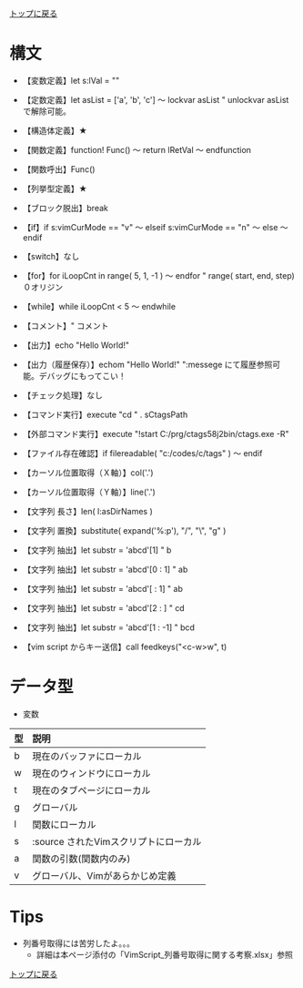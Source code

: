 [トップに戻る](../index.md)

# 構文
- 【変数定義】let s:lVal = ""
- 【定数定義】let asList = ['a', 'b', 'c'] ～ lockvar asList " unlockvar asList で解除可能。
- 【構造体定義】★
- 【関数定義】function! Func() ～ return lRetVal ～ endfunction
- 【関数呼出】Func()
- 【列挙型定義】★
- 【ブロック脱出】break

- 【if】if s:vimCurMode == "v" ～ elseif s:vimCurMode == "n" ～ else ～ endif
- 【switch】なし
- 【for】for iLoopCnt in range( 5, 1, -1 ) ～ endfor " range( start, end, step) ０オリジン
- 【while】while iLoopCnt < 5 ～ endwhile
- 【コメント】" コメント
- 【出力】echo "Hello World!"
- 【出力（履歴保存）】echom "Hello World!" ":messege にて履歴参照可能。デバッグにもってこい！
- 【チェック処理】なし

- 【コマンド実行】execute "cd " . sCtagsPath
- 【外部コマンド実行】execute "!start C:/prg/ctags58j2bin/ctags.exe -R"
- 【ファイル存在確認】if filereadable( "c:/codes/c/tags" ) ～ endif
- 【カーソル位置取得（Ｘ軸）】col('.')
- 【カーソル位置取得（Ｙ軸）】line('.')

- 【文字列 長さ】len( l:asDirNames )
- 【文字列 置換】substitute( expand('%:p'), "/", "\\", "g" )
- 【文字列 抽出】let substr = 'abcd'[1]      " b
- 【文字列 抽出】let substr = 'abcd'[0 : 1]  " ab
- 【文字列 抽出】let substr = 'abcd'[ : 1]   " ab
- 【文字列 抽出】let substr = 'abcd'[2 : ]   " cd
- 【文字列 抽出】let substr = 'abcd'[1 : -1] " bcd

- 【vim script からキー送信】call feedkeys("\<c-w\>w", t)

# データ型
- 変数

| 型 | 説明                                   |
|:---|:---|
| b  | 現在のバッファにローカル               |
| w  | 現在のウィンドウにローカル             |
| t  | 現在のタブページにローカル             |
| g  | グローバル                             |
| l  | 関数にローカル                         |
| s  | :source されたVimスクリプトにローカル  |
| a  | 関数の引数(関数内のみ)                 |
| v  | グローバル、Vimがあらかじめ定義        |

# Tips
- 列番号取得には苦労したよ。。。
	- 詳細は本ページ添付の「VimScript\_列番号取得に関する考察.xlsx」参照

[トップに戻る](../index.md)

